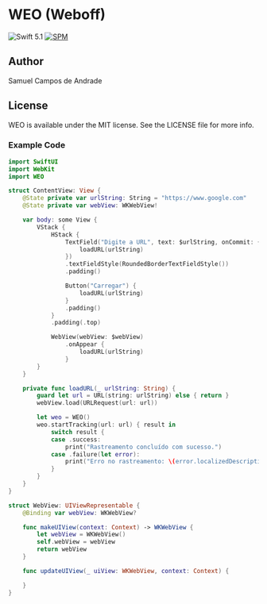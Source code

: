 # WEO (Weboff)
![Swift 5.1](https://img.shields.io/badge/Swift-5.1-orange.svg) 
[![SPM](https://img.shields.io/badge/spm-compatible-brightgreen.svg?style=flat)](https://github.com/apple/swift-package-manager)



## Author

Samuel Campos de Andrade

## License

WEO is available under the MIT license. See the LICENSE file for more info.

### Example Code

```swift
import SwiftUI
import WebKit
import WEO

struct ContentView: View {
    @State private var urlString: String = "https://www.google.com"
    @State private var webView: WKWebView!

    var body: some View {
        VStack {
            HStack {
                TextField("Digite a URL", text: $urlString, onCommit: {
                    loadURL(urlString)
                })
                .textFieldStyle(RoundedBorderTextFieldStyle())
                .padding()

                Button("Carregar") {
                    loadURL(urlString)
                }
                .padding()
            }
            .padding(.top)

            WebView(webView: $webView)
                .onAppear {
                    loadURL(urlString)
                }
        }
    }

    private func loadURL(_ urlString: String) {
        guard let url = URL(string: urlString) else { return }
        webView.load(URLRequest(url: url))

        let weo = WEO()
        weo.startTracking(url: url) { result in
            switch result {
            case .success:
                print("Rastreamento concluído com sucesso.")
            case .failure(let error):
                print("Erro no rastreamento: \(error.localizedDescription)")
            }
        }
    }
}

struct WebView: UIViewRepresentable {
    @Binding var webView: WKWebView?

    func makeUIView(context: Context) -> WKWebView {
        let webView = WKWebView()
        self.webView = webView
        return webView
    }

    func updateUIView(_ uiView: WKWebView, context: Context) {

    }
}

